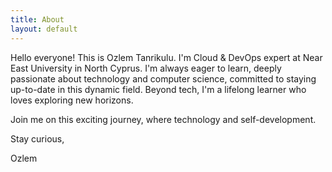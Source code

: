 ```yaml
---
title: About
layout: default
---
```


Hello everyone! This is Ozlem Tanrikulu. I'm Cloud & DevOps expert at Near East University in North Cyprus. I'm always eager to learn, deeply passionate about technology and computer science, committed to staying up-to-date in this dynamic field. Beyond tech, I'm a lifelong learner who loves exploring new horizons.

Join me on this exciting journey, where technology and self-development.

Stay curious,

Ozlem
